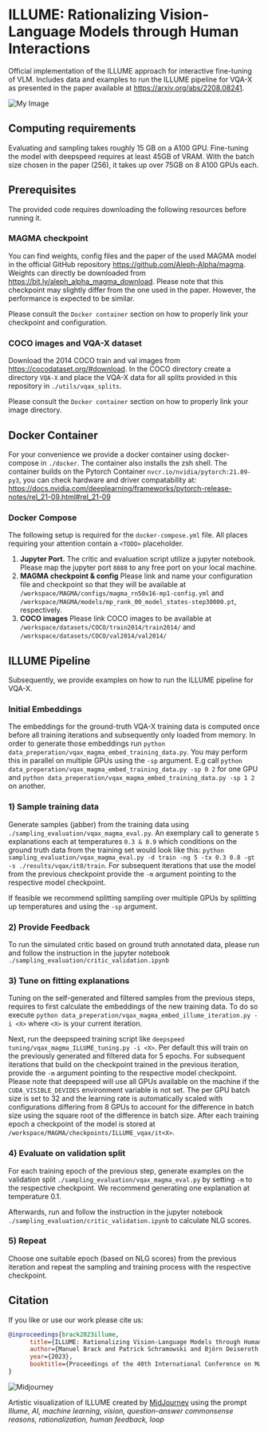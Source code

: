 # ILLUME: Rationalizing Vision-Language Models through Human Interactions

Official implementation of the ILLUME approach for interactive fine-tuning of VLM. Includes data and examples to
run the ILLUME pipeline for VQA-X as presented in the paper available at https://arxiv.org/abs/2208.08241.


![My Image](images/figure_readme.png)
## Computing requirements

Evaluating and sampling takes roughly 15 GB on a A100 GPU.
Fine-tuning the model with deepspeed requires at least 45GB of VRAM. With the batch size chosen in the
paper (256), it takes up over 75GB on 8 A100 GPUs each.

## Prerequisites

The provided code requires downloading the following resources before running it.

### MAGMA checkpoint
You can find weights, config files and the paper of the used MAGMA model in the official GitHub repository https://github.com/Aleph-Alpha/magma. Weights can directly be downloaded from https://bit.ly/aleph_alpha_magma_download. Please note that this checkpoint may
slightly differ from the one used in the paper. However, the performance is expected to be similar.

Please consult the ```Docker container``` section on how to properly link your checkpoint and configuration.

### COCO images and VQA-X dataset
Download the 2014 COCO train and val images from https://cocodataset.org/#download.
In the COCO directory create a directory ````VQA-X```` and place the VQA-X data for all splits provided in this repository
in ```./utils/vqax_splits```.

Please consult the ```Docker container``` section on how to properly link your image directory.

## Docker Container
For your convenience we provide a docker container using docker-compose in ```./docker```. The container also installs the zsh shell.
The container builds on the Pytorch Container ```nvcr.io/nvidia/pytorch:21.09-py3```, you can check hardware and driver compatability at: https://docs.nvidia.com/deeplearning/frameworks/pytorch-release-notes/rel_21-09.html#rel_21-09

### Docker Compose
The following setup is required for the ````docker-compose.yml```` file. All places requiring your attention contain a ```<TODO>``` placeholder.

 1. <b>Jupyter Port.</b> The critic and evaluation script utilize a jupyter notebook. Please map the jupyter port ````8888```` to any free port on your local machine.
 2. <b>MAGMA checkpoint & config</b> Please link and name your configuration file and checkpoint so that they will be available at ```/workspace/MAGMA/configs/magma_rn50x16-mp1-config.yml``` and ```/workspace/MAGMA/models/mp_rank_00_model_states-step30000.pt```, respectively.
 3. <b>COCO images</b> Please link COCO images to be available at ```/workspace/datasets/COCO/train2014/train2014/``` and ```/workspace/datasets/COCO/val2014/val2014/```

## ILLUME Pipeline
Subsequently, we provide examples on how to run the ILLUME pipeline for VQA-X.

### Initial Embeddings
The embeddings for the ground-truth VQA-X training data is computed once before all training iterations
and subsequently only loaded from memory. In order to generate those embeddings run ```python data_preperation/vqax_magma_embed_training_data.py```.
You may perform this in parallel on multiple GPUs using the ```-sp``` argument. E.g call ```python data_preperation/vqax_magma_embed_training_data.py -sp 0 2``` for one GPU and ```python data_preperation/vqax_magma_embed_training_data.py -sp 1 2``` on another.

### 1) Sample training data
Generate samples (jabber) from the training data using ```./sampling_evaluation/vqax_magma_eval.py```.
An exemplary call to generate ```5``` explanations each at temperatures ```0.3 & 0.9``` which conditions on the ground truth data from the training set would look like this:
```python sampling_evaluation/vqax_magma_eval.py -d train -ng 5 -tx 0.3 0.8 -gt -s ./results/vqax/it0/train```.
For subsequent iterations that use the model from the previous checkpoint provide the ```-m``` argument pointing to the respective model checkpoint.

If feasible we recommend splitting sampling over multiple GPUs by splitting up temperatures and using the ````-sp```` argument.

### 2) Provide Feedback
To run the simulated critic based on ground truth annotated data, please run and follow the instruction in the jupyter notebook
````./sampling_evaluation/critic_validation.ipynb````

### 3) Tune on fitting explanations
Tuning on the self-generated and filtered samples from the previous steps, requires to first calculate the embeddings
of the new training data. To do so execute ```python data_preperation/vqax_magma_embed_illume_iteration.py -i <X>``` where
```<X>``` is your current iteration.

Next, run the deepspeed training script like ```deepspeed tuning/vqax_magma_ILLUME_tuning.py -i <X>```. Per default this will train on
the previously generated and filtered data for 5 epochs. For subsequent iterations that build on the checkpoint trained in the previous iteration, provide the ```-m``` argument pointing to the respective model checkpoint.
Please note that deepspeed will use all GPUs available on the machine if the ````CUDA_VISIBLE_DEVIDES```` environment variable is not set.
The per GPU batch size is set to 32 and the learning rate is automatically scaled with configurations differing from 8 GPUs to account for the difference in batch size using the square root of the difference in batch size.
After each training epoch a checkpoint of the model is stored at ```/workspace/MAGMA/checkpoints/ILLUME_vqax/it<X>```.

### 4) Evaluate on validation split
For each training epoch of the previous step, generate examples on the validation split ```./sampling_evaluation/vqax_magma_eval.py```
by setting ```-m``` to the respective checkpoint. We recommend generating one explanation at temperature 0.1.

Afterwards, run and follow the instruction in  the jupyter notebook
````./sampling_evaluation/critic_validation.ipynb```` to calculate NLG scores.


### 5) Repeat
Choose one suitable epoch (based on NLG scores) from the previous iteration and repeat the sampling and training process with the respective checkpoint.


## Citation
If you like or use our work please cite us:
```bibtex
@inproceedings{brack2023illume,
      title={ILLUME: Rationalizing Vision-Language Models through Human Interactions}, 
      author={Manuel Brack and Patrick Schramowski and Björn Deiseroth and Kristian Kersting},
      year={2023},
      booktitle={Proceedings of the 40th International Conference on Machine Learning (ICML)}
}
```

![Midjourney](images/Patricks_Illume_AI_machine_learning_vision_question-answer_comm_400.png)

Artistic visualization of ILLUME created by [MidJourney](https://midjourney.gitbook.io/docs/) using the prompt
<i>Illume, AI, machine learning, vision, question-answer commonsense reasons, rationalization, human feedback, loop</i>
